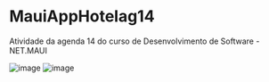 # MauiAppHotelag14
Atividade da agenda 14 do curso de Desenvolvimento de Software - NET.MAUI

![image](https://github.com/user-attachments/assets/6dfd03ff-071a-4350-a922-c15443c18f77)
![image](https://github.com/user-attachments/assets/e97bbec1-c23c-4aa1-bc39-1b9d6f2f9d22)
